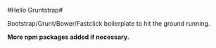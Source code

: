 #Hello Gruntstrap#

Bootstrap/Grunt/Bower/Fastclick boilerplate to hit the ground running.

**More npm packages added if necessary.**
